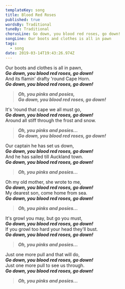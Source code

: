 ```yaml
---
templateKey: song
title: Blood Red Roses
published: true
wordsBy: Traditional
tuneBy: Traditional
chorusLine: Go down, you blood red roses, go down!
songLine: Our boots and clothes is all in pawn
tags:
  - song
date: 2019-03-14T19:43:26.974Z
---
```

Our boots and clothes is all in pawn,\
***Go down, you blood red roses, go down!***\
And its flamin' drafty 'round Cape Horn.\
***Go down, you blood red roses, go down!***

> ***Oh, you pinks and posies,***\
> ***Go down, you blood red roses, go down!***

It's 'round that cape we all must go,\
***Go down, you blood red roses, go down!***\
Around all stiff through the frost and snow.

> ***Oh, you pinks and posies...***\
> ***Go down, you blood red roses, go down!***

Our captain he has set us down,\
***Go down, you blood red roses, go down!***\
And he has sailed till Auckland town.\
***Go down, you blood red roses, go down!***

> ***Oh, you pinks and posies...***

Oh my old mother, she wrote to me,\
***Go down, you blood red roses, go down!***\
My dearest son, come home from sea.\
***Go down, you blood red roses, go down!***

> ***Oh, you pinks and posies...***

It's growl you may, but go you must,\
***Go down, you blood red roses, go down!***\
If you growl too hard your head they'll bust.\
***Go down, you blood red roses, go down!***

> ***Oh, you pinks and posies...***

Just one more pull and that will do,\
***Go down, you blood red roses, go down!***\
Just one more pull to see us through.\
***Go down, you blood red roses, go down!***

> ***Oh, you pinks and posies...***